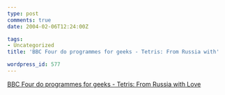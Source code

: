 ```yaml
---
type: post
comments: true
date: 2004-02-06T12:24:00Z

tags:
- Uncategorized
title: 'BBC Four do programmes for geeks - Tetris: From Russia with'

wordpress_id: 577
---
```


[BBC Four do programmes for geeks - Tetris: From Russia with Love](http://www.bbc.co.uk/bbcfour/documentaries/features/tetris.shtml)

